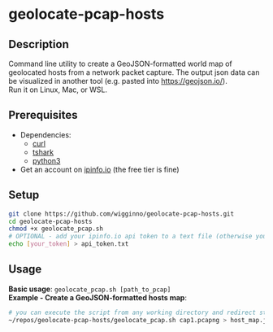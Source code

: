 # geolocate-pcap-hosts

## Description
Command line utility to create a GeoJSON-formatted world map of geolocated hosts from a network packet capture. The output json data can be visualized in another tool (e.g. pasted into https://geojson.io/).  
Run it on Linux, Mac, or WSL.

## Prerequisites
- Dependencies:
    - [curl](https://curl.se/)
    - [tshark](https://tshark.dev/)
    - [python3](https://www.python.org/)
- Get an account on [ipinfo.io](https://ipinfo.io/) (the free tier is fine)

## Setup
```bash
git clone https://github.com/wigginno/geolocate-pcap-hosts.git
cd geolocate-pcap-hosts
chmod +x geolocate_pcap.sh
# OPTIONAL - add your ipinfo.io api token to a text file (otherwise you'll be prompted for it):
echo [your_token] > api_token.txt
```

## Usage
**Basic usage**: `geolocate_pcap.sh [path_to_pcap]`  
**Example - Create a GeoJSON-formatted hosts map**:
```bash
# you can execute the script from any working directory and redirect stdout to a json file:
~/repos/geolocate-pcap-hosts/geolocate_pcap.sh cap1.pcapng > host_map.json
```
